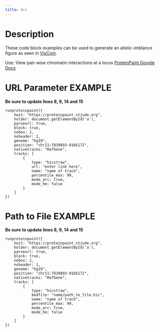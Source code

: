 ```yaml
---
title: Arc
---
```

# Description 
These code block examples can be used to generate an allelic-imblance figure as seen in [VisCom](https://viz.stjude.cloud/st-jude-cloud-demo/visualization/genomepaint-arc-track-example~108).

Use: View pair-wise chromatin interactions at a locus
[ProteinPaint Google Docs](https://docs.google.com/document/d/1MQ0Z_AD5moDmaSx2tcn7DyVKGp49TS63pO0cceGL_Ns/edit#heading=h.8zct8j3cscak)


# URL Parameter EXAMPLE

**Be sure to update lines 8, 9, 14 and 15**

``` JS
runproteinpaint({
    host: "https://proteinpaint.stjude.org",
    holder: document.getElementById('a'),
    parseurl: true,
    block: true,
    nobox: 1,
    noheader: 1,
    genome: "hg19",
    position: "chr11:7839893-9165172",
    nativetracks: "RefGene",
    tracks: [
        {
            type: "hicstraw",
            url: "enter link here",
            name: "name of track",
            percentile_max: 99,
            mode_arc: true,
            mode_hm: false
        }
    ]
})
```


# Path to File EXAMPLE

**Be sure to update lines 8, 9, 14 and 15**

```JS
runproteinpaint({
    host: "https://proteinpaint.stjude.org",
    holder: document.getElementById('a'),
    parseurl: true,
    block: true,
    nobox: 1,
    noheader: 1,
    genome: "hg19",
    position: "chr11:7839893-9165172",
    nativetracks: "RefGene",
    tracks: [
        {
            type: "hicstraw",
            bedfile: "name/path_to_file.hic",
            name: "name of track",
            percentile_max: 99,
            mode_arc: true,
            mode_hm: false
        }
    ]
})
```